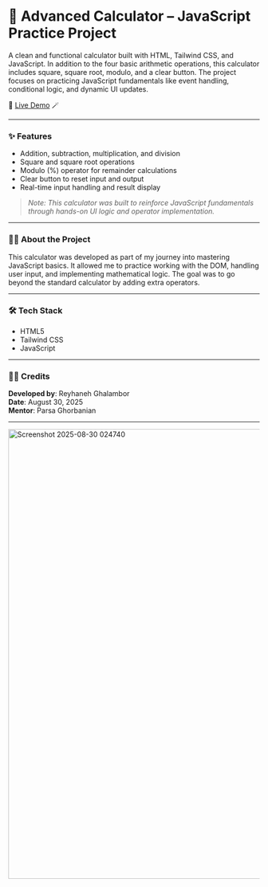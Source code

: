 # 🧮 Advanced Calculator – JavaScript Practice Project  
A clean and functional calculator built with HTML, Tailwind CSS, and JavaScript. In addition to the four basic arithmetic operations, this calculator includes square, square root, modulo, and a clear button. The project focuses on practicing JavaScript fundamentals like event handling, conditional logic, and dynamic UI updates.

🔗 [Live Demo](https://melodic-empanada-8da0f7.netlify.app/) 🪄

---

### ✨ Features  
- Addition, subtraction, multiplication, and division  
- Square and square root operations  
- Modulo (%) operator for remainder calculations  
- Clear button to reset input and output    
- Real-time input handling and result display  
> *Note: This calculator was built to reinforce JavaScript fundamentals through hands-on UI logic and operator implementation.*

---

### 👩‍💻 About the Project  
This calculator was developed as part of my journey into mastering JavaScript basics. It allowed me to practice working with the DOM, handling user input, and implementing mathematical logic. The goal was to go beyond the standard calculator by adding extra operators.

---

### 🛠️ Tech Stack  
- HTML5  
- Tailwind CSS  
- JavaScript  

---

### 🧑‍🎨 Credits  
**Developed by**: Reyhaneh Ghalambor  
**Date**: August 30, 2025  
**Mentor**: Parsa Ghorbanian

---

<img width="1919" height="903" alt="Screenshot 2025-08-30 024740" src="https://github.com/user-attachments/assets/c0e1803d-dd7e-4c4e-9744-02c32718fe4b" />
